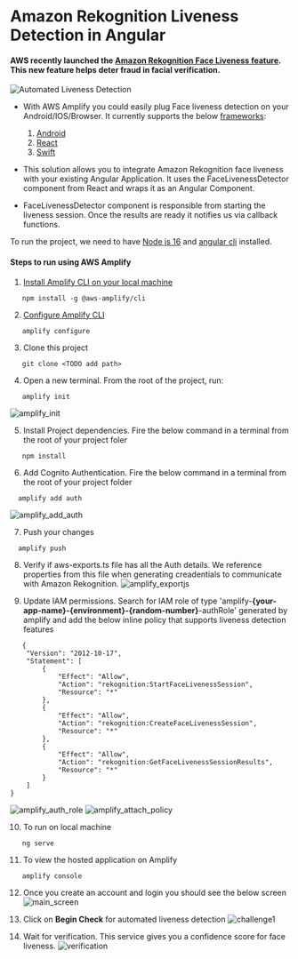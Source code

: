 # Amazon Rekognition Liveness Detection in Angular


#### AWS recently launched the [Amazon Rekognition Face Liveness feature](https://aws.amazon.com/about-aws/whats-new/2023/04/amazon-rekognition-face-liveness-deter-fraud-facial-verification/). This new feature helps deter fraud in facial verification.


![Automated Liveness Detection](/images/challenges.png)



* With AWS Amplify you could easily plug Face liveness detection on your Android/IOS/Browser. It currently supports the below [frameworks](https://ui.docs.amplify.aws/react/connected-components/liveness):
  1. [Android](https://ui.docs.amplify.aws/android/connected-components/liveness)
  2. [React](https://ui.docs.amplify.aws/react/connected-components/liveness)
  3. [Swift](https://ui.docs.amplify.aws/swift/connected-components/liveness)

* This solution allows you to integrate Amazon Rekognition face liveness with your existing Angular Application. It uses the  FaceLivenessDetector component from React and wraps it as an Angular Component. 
* FaceLivenessDetector component is responsible from starting the liveness session. Once the results are ready it notifies us via callback functions. 

To run the project, we need to have [Node js 16](https://www.stewright.me/2022/01/tutorial-install-nodejs-16-on-ubuntu-20-04/) and [angular cli](https://angular.io/cli) installed. 

#### Steps to run using AWS Amplify
1. [Install Amplify CLI on your local machine](https://docs.amplify.aws/cli/start/install/#pre-requisites-for-installation)
```
   npm install -g @aws-amplify/cli
```

2. [Configure Amplify CLI](https://docs.amplify.aws/start/getting-started/installation/q/integration/angular/#configure-the-amplify-cli)
```
   amplify configure
```

3. Clone this project
```
   git clone <TODO add path>
``` 
4. Open a new terminal. From the root of the project, run:
```
   amplify init
```
   ![amplify_init](/images/amplify_init.png)

5. Install Project dependencies. Fire the below command in a terminal from the root of your project foler

```
   npm install
```

6. Add Cognito Authentication. Fire the below command in a terminal from the root of your project folder
```
  amplify add auth
```
 ![amplify_add_auth](/images/amplify_add_auth.png)

7. Push your changes
```
  amplify push
```

8. Verify if aws-exports.ts file has all the Auth details. We reference properties from this file when generating creadentials to communicate with Amazon Rekognition.
![amplify_exportjs](/images/amplify_exportjs.png)

9. Update IAM permissions. Search for IAM role of type 'amplify-**{your-app-name}-{environment}-{random-number}**-authRole' generated by amplify and add the below inline policy that supports liveness detection features
```
   {
    "Version": "2012-10-17",
    "Statement": [
        {
            "Effect": "Allow",
            "Action": "rekognition:StartFaceLivenessSession",
            "Resource": "*"
        },
        {
            "Effect": "Allow",
            "Action": "rekognition:CreateFaceLivenessSession",
            "Resource": "*"
        },
        {
            "Effect": "Allow",
            "Action": "rekognition:GetFaceLivenessSessionResults",
            "Resource": "*"
        }
    ]
}
```
![amplify_auth_role](/images/amplify_auth_role.png)
![amplify_attach_policy](/images/amplify_attach_policy.png)

10. To run on local machine
```
   ng serve
```
11. To view the hosted application on Amplify
```
   amplify console
```
12. Once you create an account and login you should see the below screen
![main_screen](/images/face_liveness_main_screen.png)

13. Click on **Begin Check** for automated liveness detection
![challenge1](/images/challenge1.png)

14. Wait for verification. This service gives you a confidence score for face liveness.
![verification](/images/verification.png)
